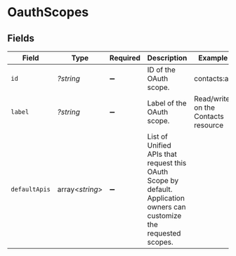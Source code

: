 # OauthScopes


## Fields

| Field                                                                                                                 | Type                                                                                                                  | Required                                                                                                              | Description                                                                                                           | Example                                                                                                               |
| --------------------------------------------------------------------------------------------------------------------- | --------------------------------------------------------------------------------------------------------------------- | --------------------------------------------------------------------------------------------------------------------- | --------------------------------------------------------------------------------------------------------------------- | --------------------------------------------------------------------------------------------------------------------- |
| `id`                                                                                                                  | *?string*                                                                                                             | :heavy_minus_sign:                                                                                                    | ID of the OAuth scope.                                                                                                | contacts:all                                                                                                          |
| `label`                                                                                                               | *?string*                                                                                                             | :heavy_minus_sign:                                                                                                    | Label of the OAuth scope.                                                                                             | Read/write on the Contacts resource                                                                                   |
| `defaultApis`                                                                                                         | array<*string*>                                                                                                       | :heavy_minus_sign:                                                                                                    | List of Unified APIs that request this OAuth Scope by default. Application owners can customize the requested scopes. |                                                                                                                       |